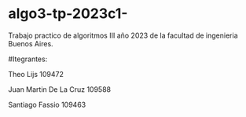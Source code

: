 # algo3-tp-2023c1-
Trabajo practico de algoritmos III año 2023 de la facultad de ingenieria Buenos Aires. 

#Itegrantes:

  Theo Lijs 109472

  Juan Martin De La Cruz 109588
  
  Santiago Fassio 109463
